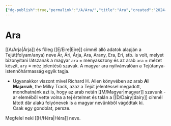 ```yaml
---
{"dg-publish":true,"permalink":"/A/Ara/","title":"Ara","created":"2024-10-31T01:34","updated":"2024-10-31T01:34"}
---
```



# Ara

[[A/Árja\|Árja]] és főleg [[E/Eire\|Eire]] címnél álló adatok alapján a Tejút(folyam/anya) neve Ár, Ári, Árja, Ara, Arany, Era, Eri, stb. is volt, melyet bizonyítani látszanak a magyar `ara` = menyasszony és az arab `ara` = mézet készít, `ary` = méz jelentésű szavak. A magyar ara nyilvánvalóan a Tejútanya-istennőhármasság egyik tagja.  
- Ugyanakkor viszont mivel Richard H. Allen könyvében az arab **Al Majarrah**, the Milky Track, azaz a Tejút jelentéssel megadott, mondhatnánk azt is, hogy az arab netán [[M/Magyar\|magyar]] szavunk -ar eleméből vette volna a tej értelmet és talán a [[D/Dairy\|dairy]] címnél látott dâr alakú folyónevek is a magyar nevünkből vágódtak ki.  
Csak egy gondolat, persze.  

Megfelel neki [[H/Héra\|Héra]] neve.
